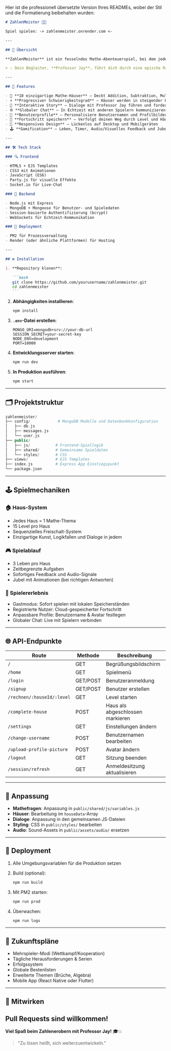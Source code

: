 Hier ist die professionell übersetzte Version Ihres READMEs, wobei der Stil und die Formatierung beibehalten wurden:

````markdown
# ZahlenMeister 🎲🧠

Spiel spielen: -> zahlenmeister.onrender.com <-

---

## 🚀 Übersicht

**ZahlenMeister** ist ein fesselndes Mathe-Abenteuerspiel, bei dem jedes Haus ein Kapitel in einer mysteriösen Welt der Zahlen ist. Löse Rechenrätsel, knacke geschichtenbasierte Herausforderungen und überliste Logikfallen – während du gleichzeitig deine Mathefähigkeiten verbesserst.

> 💡 Dein Begleiter, **Professor Jay**, führt dich durch eine epische Reise voller Zahlen, Rätsel und herausfordernder Logik.

---

## 🧩 Features

- 🔢 **10 einzigartige Mathe-Häuser** – Deckt Addition, Subtraktion, Multiplikation und Division ab
- ⬆️ **Progressiver Schwierigkeitsgrad** – Häuser werden in steigender Komplexität freigeschaltet
- 💬 **Interaktive Story** – Dialoge mit Professor Jay führen und fordern dich
- 🌐 **Globaler Chat** – In Echtzeit mit anderen Spielern kommunizieren
- 👤 **Benutzerprofile** – Personalisiere Benutzernamen und Profilbilder
- 💾 **Fortschritt speichern** – Verfolgt deinen Weg durch Level und Häuser
- 📱 **Responsives Design** – Lückenlos auf Desktop und Mobilgeräten
- 🕹️ **Gamification** – Leben, Timer, Audio/Visuelles Feedback und Jubel-Effekte

---

## 🛠️ Tech Stack

### 🔍 Frontend

- HTML5 + EJS Templates
- CSS3 mit Animationen
- JavaScript (ES6)
- Party.js für visuelle Effekte
- Socket.io für Live-Chat

### 🧠 Backend

- Node.js mit Express
- MongoDB + Mongoose für Benutzer- und Spieledaten
- Session-basierte Authentifizierung (bcrypt)
- WebSockets für Echtzeit-Kommunikation

### 🚢 Deployment

- PM2 für Prozessverwaltung
- Render (oder ähnliche Plattformen) für Hosting

---

## ⚙️ Installation

1. **Repository klonen**:

   ```bash
   git clone https://github.com/yourusername/zahlenmeister.git
   cd zahlenmeister
   ```
````

2. **Abhängigkeiten installieren**:

   ```bash
   npm install
   ```

3. **`.env`-Datei erstellen**:

   ```env
   MONGO_URI=mongodb+srv://your-db-url
   SESSION_SECRET=your-secret-key
   NODE_ENV=development
   PORT=10000
   ```

4. **Entwicklungsserver starten**:

   ```bash
   npm run dev
   ```

5. **In Produktion ausführen**:

   ```bash
   npm start
   ```

---

## 🗂️ Projektstruktur

```php
zahlenmeister/
├── config/            # MongoDB Modelle und Datenbankkonfiguration
│   ├── db.js
│   ├── messages.js
│   └── user.js
├── public/
│   ├── js/           # Frontend-Spiellogik
│   ├── shared/       # Gemeinsame Spieldaten
│   └── styles/       # CSS
├── views/            # EJS Templates
├── index.js          # Express App Einstiegspunkt
└── package.json
```

---

## 🕹️ Spielmechaniken

### 🏠 Haus-System

- Jedes Haus = 1 Mathe-Thema
- 15 Level pro Haus
- Sequenzielles Freischalt-System
- Einzigartige Kunst, Logikfallen und Dialoge in jedem

### 🎮 Spielablauf

- 3 Leben pro Haus
- Zeitbegrenzte Aufgaben
- Sofortiges Feedback und Audio-Signale
- Jubel mit Animationen (bei richtigen Antworten)

### 👥 Spielererlebnis

- Gastmodus: Sofort spielen mit lokalen Speicherständen
- Registrierte Nutzer: Cloud-gespeicherter Fortschritt
- Anpassbare Profile: Benutzername & Avatar festlegen
- Globaler Chat: Live mit Spielern verbinden

---

## 🌐 API-Endpunkte

| Route                      | Methode  | Beschreibung                     |
| -------------------------- | -------- | -------------------------------- |
| `/`                        | GET      | Begrüßungsbildschirm             |
| `/home`                    | GET      | Spielmenü                        |
| `/login`                   | GET/POST | Benutzeranmeldung                |
| `/signup`                  | GET/POST | Benutzer erstellen               |
| `/rechnen/:houseId/:level` | GET      | Level starten                    |
| `/complete-house`          | POST     | Haus als abgeschlossen markieren |
| `/settings`                | GET      | Einstellungen ändern             |
| `/change-username`         | POST     | Benutzernamen bearbeiten         |
| `/upload-profile-picture`  | POST     | Avatar ändern                    |
| `/logout`                  | GET      | Sitzung beenden                  |
| `/session/refresh`         | GET      | Anmeldesitzung aktualisieren     |

---

## 🎨 Anpassung

- **Mathefragen**: Anpassung in `public/shared/js/variables.js`
- **Häuser**: Bearbeitung im `houseData`-Array
- **Dialoge**: Anpassung in den gemeinsamen JS-Dateien
- **Styling**: CSS in `public/styles/` bearbeiten
- **Audio**: Sound-Assets in `public/assets/audio/` ersetzen

---

## 🚀 Deployment

1. Alle Umgebungsvariablen für die Produktion setzen
2. Build (optional):

   ```bash
   npm run build
   ```

3. Mit PM2 starten:

   ```bash
   npm run prod
   ```

4. Überwachen:

   ```bash
   npm run logs
   ```

---

## 🌟 Zukunftspläne

- Mehrspieler-Modi (Wettkampf/Kooperation)
- Tägliche Herausforderungen & Serien
- Erfolgssystem
- Globale Bestenlisten
- Erweiterte Themen (Brüche, Algebra)
- Mobile App (React Native oder Flutter)

---

## 🙌 Mitwirken

## Pull Requests sind willkommen!

**Viel Spaß beim Zahlenerobern mit Professor Jay!** 🎓💥

> "Zu lösen heißt, sich weiterzuentwickeln."

```

```
